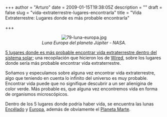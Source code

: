 +++
author = "Arturo"
date = 2009-01-15T19:38:05Z
description = ""
draft = false
slug = "vida-extraterrestre-lugares-encontrarla"
title = "Vida Extraterrestre: Lugares donde es más probable encontrarla"

+++

 <p align="center"><img src="http://geeksan.com/wp-content/uploads/import/79-luna-europa.jpg" alt="79-luna-europa.jpg" /><br /><cite>Luna Europa del planeta Júpiter - NASA.</cite></p>

<p><a href="http://geek.cl/wp-content/uploads/2009/01/et-life.html">5 lugares donde es más probable encontrar vida extraterrestre dentro del sistema solar</a>; una recopilación que hicieron los de <a href="http://geek.cl/wp-content/uploads/2009/01/wired.com">Wired</a>, sobre los lugares donde sería más probable encontrar vida extraterrestre.</p>

<p>Soñamos y especulamos sobre alguna vez encontrar vida extraterrestre, algo que teniendo en cuenta lo infinito del universo es muy probable. Encontrar vida puede que no signifique descubrir a un ser alienígina de color verde. Más probable es, que alguna vez encontremos vida en forma de organismos microscópicos.</p>

<p>Dentro de los 5 lugares donde podría haber vida, se encuentra las lunas <a href="http://geek.cl/wp-content/uploads/2009/01/Enc%C3%A9lado_%28luna%29">Encélado</a> y <a href="http://geek.cl/wp-content/uploads/2009/01/Europa_%28luna%29">Europa</a>, además de obviamente el <a href="http://geek.cl/wp-content/uploads/2009/01/Marte_%28planeta%29">Planeta Marte</a>.</p>